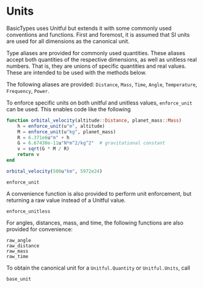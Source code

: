 # Units

BasicTypes uses Unitful but extends it with some commonly used conventions and functions. First and foremost, it is assumed that SI units are used for all dimensions as the canonical unit.

Type aliases are provided for commonly used quantities. These aliases accept both quantities of the respective dimensions, as well as unitless real numbers. That is, they are unions of specific quantities and real values. These are intended to be used with the methods below.

The following aliases are provided: `Distance`, `Mass`, `Time`, `Angle`, `Temperature`, `Frequency`, `Power`.

To enforce specific units on both unitful and unitless values, `enforce_unit` can be used. This enables code like the following

```julia
function orbital_velocity(altitude::Distance, planet_mass::Mass)
    h = enforce_unit(u"m", altitude)
    M = enforce_unit(u"kg", planet_mass)
    R = 6.371e6u"m" + h
    G = 6.67430e-11u"N*m^2/kg^2"  # gravitational constant
    v = sqrt(G * M / R)
    return v
end

orbital_velocity(500u"km", 5972e24)
```

```@docs
enforce_unit
```

A convenience function is also provided to perform unit enforcement, but returning a raw value instead of a Unitful value.

```@docs
enforce_unitless
```

For angles, distances, mass, and time, the following functions are also provided for convenience:

```@docs
raw_angle
raw_distance
raw_mass
raw_time
```

To obtain the canonical unit for a `Unitful.Quantity` or `Unitful.Units`, call

```@docs
base_unit
```